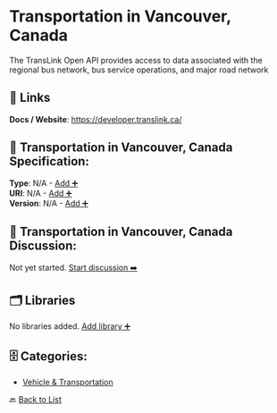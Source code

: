 # Transportation in Vancouver, Canada

The TransLink Open API provides access to data associated with the regional bus network, bus service operations, and major road network

##  🔗 Links
**Docs / Website**: https://developer.translink.ca/

## 🧬 Transportation in Vancouver, Canada Specification:
**Type**: N/A - [Add ➕](https://github.com/apis-list/apis-list/edit/main/apis.yaml#L19964)  
**URI**: N/A - [Add ➕](https://github.com/apis-list/apis-list/edit/main/apis.yaml#L19964)  
**Version**: N/A - [Add ➕](https://github.com/apis-list/apis-list/edit/main/apis.yaml#L19964)

## 💬 Transportation in Vancouver, Canada Discussion:
Not yet started. [Start discussion ➡️](https://github.com/apis-list/apis-list/discussions/new)

## 🗂️ Libraries

No libraries added. [Add library ➕](https://github.com/apis-list/apis-list/edit/main/apis.yaml#L19964)    


## 🗄️ Categories:
- [Vehicle & Transportation](https://github.com/apis-list/apis-list#vehicle--transportation-)

🔙  [Back to List](https://github.com/apis-list/apis-list)
